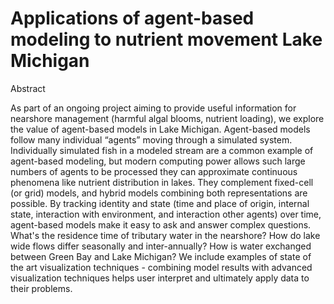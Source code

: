 # Applications of agent-based modeling to nutrient movement Lake Michigan 
<!-- .slide: data-state="hide-head" -->

<!-- .slide: data-background="img/png/title.png" data-background-size="contain" -->

<!--
## Terry N Brown, James Pauer, Tom P Hollenhorst

http://tbnorth.github.io/solm_agents
-->

Abstract

As part of an ongoing project aiming to provide useful information for nearshore management (harmful algal blooms, nutrient loading), we explore the value of agent-based models in Lake Michigan. Agent-based models follow many individual “agents” moving through a simulated system. Individually simulated fish in a modeled stream are a common example of agent-based modeling, but modern computing power allows such large numbers of agents to be processed they can approximate continuous phenomena like nutrient distribution in lakes. They complement fixed-cell (or grid) models, and hybrid models combining both representations are possible. By tracking identity and state (time and place of origin, internal state, interaction with environment, and interaction other agents) over time, agent-based models make it easy to ask and answer complex questions. What's the residence time of tributary water in the nearshore? How do lake wide flows differ seasonally and inter-annually? How is water exchanged between Green Bay and Lake Michigan? We include examples of state of the art visualization techniques - combining model results with advanced visualization techniques helps user interpret and ultimately apply data to their problems.


